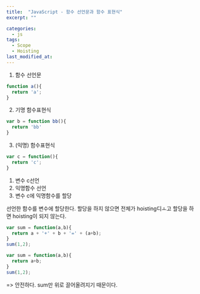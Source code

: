 ```yaml
---
title:  "JavaScript - 함수 선언문과 함수 표현식"
excerpt: ""

categories:
  - js
tags:
  - Scope
  - Hoisting
last_modified_at: 
---
```


1. 함수 선언문

```js
function a(){
  return 'a';
}
```

2. 기명 함수표현식 

```js
var b = function bb(){
  return 'bb'
}
```

3. (익명) 함수표현식

```js
var c = function(){
  return 'c';
}
```

  1. 변수 c선언
  2. 익명함수 선언
  3. 변수 c에 익명함수를 할당
  
  선언한 함수를 변수에 할당한다. 할당을 하지 않으면 전체가 hoisting디ㅗ고 할당을 하면 hoisting이 되지 않는다.
  
  
```js
var sum = function(a,b){
  return a + '+' + b + '=' + (a+b);
}
sum(1,2);

var sum = function(a,b){
  return a+b;
}
sum(1,2);
```
=> 안전하다. sum만 위로 끌어올려지기 때문이다.


